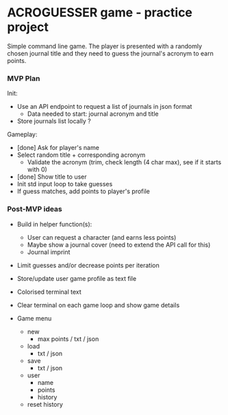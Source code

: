 # ACROGUESSER game - practice project

Simple command line game. The player is presented with a randomly chosen journal
title and they need to guess the journal's acronym to earn points.

### MVP Plan

Init:

- Use an API endpoint to request a list of journals in json format
	- Data needed to start: journal acronym and title
- Store journals list locally ?

Gameplay:

- [done] Ask for player's name
- Select random title + corresponding acronym
	- Validate the acronym (trim, check length (4 char max), see if it starts with 0)
- [done] Show title to user
- Init std input loop to take guesses
- If guess matches, add points to player's profile

### Post-MVP ideas

- Build in helper function(s):
	- User can request a character (and earns less points)
	- Maybe show a journal cover (need to extend the API call for this)
	- Journal imprint
- Limit guesses and/or decrease points per iteration
- Store/update user game profile as text file
- Colorised terminal text
- Clear terminal on each game loop and show game details

- Game menu
	- new
		- max points / txt / json
	- load
		- txt / json
	- save
		- txt / json
	- user
		- name
		- points
		- history
	- reset history
